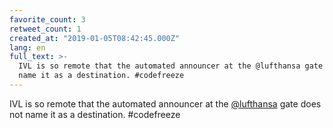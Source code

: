```yaml
---
favorite_count: 3
retweet_count: 1
created_at: "2019-01-05T08:42:45.000Z"
lang: en
full_text: >-
  IVL is so remote that the automated announcer at the @lufthansa gate does not
  name it as a destination. #codefreeze
---
```


IVL is so remote that the automated announcer at the
[@lufthansa](https://twitter.com/lufthansa) gate does not name it as a
destination. #codefreeze

